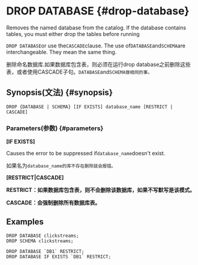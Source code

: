 # DROP DATABASE {#drop-database}

Removes the named database from the catalog. If the database contains tables, you must either drop the tables before running

`DROP DATABASE`or use the`CASCADE`clause. The use of`DATABASE`and`SCHEMA`are interchangeable. They mean the same thing.

删除命名数据库.如果数据库包含表，则必须在运行drop database之前删除这些表，或者使用CASCADE子句。`DATABASE`and`SCHEMA做相同的事。`

## Synopsis\(文法\) {#synopsis}

```
DROP {DATABASE | SCHEMA} [IF EXISTS] database_name [RESTRICT | CASCADE]
```

### Parameters\(参数\) {#parameters}

**\[IF EXISTS\]**

Causes the error to be suppressed if`database_name`doesn't exist.

如果名为`database_name的库不存在删除就会报错。`

**\[RESTRICT\|CASCADE\]**

**RESTRICT：如果数据库包含表，则不会删除该数据库，如果不写默写是该模式。**

**CASCADE：会强制删除所有数据库表。**

## Examples

    DROP DATABASE clickstreams;
    DROP SCHEMA clickstreams;

    DROP DATABASE `DB1` RESTRICT;
    DROP DATABASE IF EXISTS `DB1` RESTRICT;




